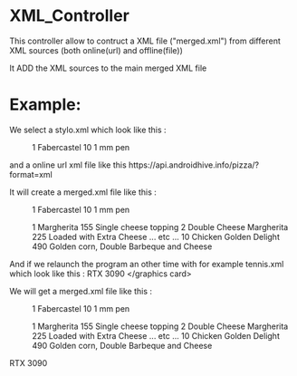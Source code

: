 # XML_Controller

This controller allow to contruct a XML file ("merged.xml") from different XML sources (both online(url) and offline(file))

It ADD the XML sources to the main merged XML file

# Example:
We select a stylo.xml which look like this :
  <menu>
    <item>
      <id>1</id>
      <name>Fabercastel</name>
      <cost>10</cost>
      <description>1 mm pen</description>
    </item>
  </menu>
and a online url xml file like this https://api.androidhive.info/pizza/?format=xml

It will create a merged.xml file like this :
  <menu>
    <item>
      <id>1</id>
      <name>Fabercastel</name>
      <cost>10</cost>
      <description>1 mm pen</description>
    </item>
  </menu>
  <menu>
    <item>
      <id>1</id>
      <name>Margherita</name>
      <cost>155</cost>
      <description>Single cheese topping</description>
    </item>
    <item>
      <id>2</id>
      <name>Double Cheese Margherita</name>
      <cost>225</cost>
      <description>Loaded with Extra Cheese</description>
    </item>
  ... etc ...
    <item>
      <id>10</id>
      <name>Chicken Golden Delight</name>
      <cost>490</cost>
      <description>Golden corn, Double Barbeque and Cheese</description>
    </item>
  </menu>
  
And if we relaunch the program an other time with for example tennis.xml which look like this :
  <graphics card>
    <name>RTX 3090</name>
  </graphics card>    
  
We will get a merged.xml file like this :
<menu>
    <item>
      <id>1</id>
      <name>Fabercastel</name>
      <cost>10</cost>
      <description>1 mm pen</description>
    </item>
  </menu>
  <menu>
    <item>
      <id>1</id>
      <name>Margherita</name>
      <cost>155</cost>
      <description>Single cheese topping</description>
    </item>
    <item>
      <id>2</id>
      <name>Double Cheese Margherita</name>
      <cost>225</cost>
      <description>Loaded with Extra Cheese</description>
    </item>
  ... etc ...
    <item>
      <id>10</id>
      <name>Chicken Golden Delight</name>
      <cost>490</cost>
      <description>Golden corn, Double Barbeque and Cheese</description>
    </item>
  </menu>
  <graphics card>
    <name>RTX 3090</name>
  </graphics card>

